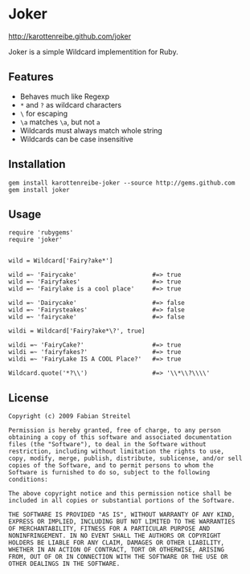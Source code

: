 # Joker #

<http://karottenreibe.github.com/joker>

Joker is a simple Wildcard implementition for Ruby.

## Features ##

*   Behaves much like Regexp
*   ` * ` and ` ? ` as wildcard characters
*   ` \ ` for escaping
*   `\a` matches `\a`, but not `a`
*   Wildcards must always match whole string
*   Wildcards can be case insensitive

## Installation ##

    gem install karottenreibe-joker --source http://gems.github.com
    gem install joker

## Usage ##

    require 'rubygems'
    require 'joker'


    wild = Wildcard['Fairy?ake*']

    wild =~ 'Fairycake'                     #=> true
    wild =~ 'Fairyfakes'                    #=> true
    wild =~ 'Fairylake is a cool place'     #=> true

    wild =~ 'Dairycake'                     #=> false
    wild =~ 'Fairysteakes'                  #=> false
    wild =~ 'fairycake'                     #=> false

    wildi = Wildcard['Fairy?ake*\?', true]

    wildi =~ 'FairyCake?'                   #=> true
    wildi =~ 'fairyfakes?'                  #=> true
    wildi =~ 'FairyLake IS A COOL Place?'   #=> true

    Wildcard.quote('*?\\')                  #=> '\\*\\?\\\\'

## License ##

    Copyright (c) 2009 Fabian Streitel

    Permission is hereby granted, free of charge, to any person
    obtaining a copy of this software and associated documentation
    files (the "Software"), to deal in the Software without
    restriction, including without limitation the rights to use,
    copy, modify, merge, publish, distribute, sublicense, and/or sell
    copies of the Software, and to permit persons to whom the
    Software is furnished to do so, subject to the following
    conditions:

    The above copyright notice and this permission notice shall be
    included in all copies or substantial portions of the Software.

    THE SOFTWARE IS PROVIDED "AS IS", WITHOUT WARRANTY OF ANY KIND,
    EXPRESS OR IMPLIED, INCLUDING BUT NOT LIMITED TO THE WARRANTIES
    OF MERCHANTABILITY, FITNESS FOR A PARTICULAR PURPOSE AND
    NONINFRINGEMENT. IN NO EVENT SHALL THE AUTHORS OR COPYRIGHT
    HOLDERS BE LIABLE FOR ANY CLAIM, DAMAGES OR OTHER LIABILITY,
    WHETHER IN AN ACTION OF CONTRACT, TORT OR OTHERWISE, ARISING
    FROM, OUT OF OR IN CONNECTION WITH THE SOFTWARE OR THE USE OR
    OTHER DEALINGS IN THE SOFTWARE.

